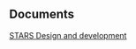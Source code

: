 ## Documents

[STARS Design and development](https://docs.google.com/document/d/1V2KIkWhvk892SvjXlN-oKN0gHA3s-D6MjIPILTwJqhk)

